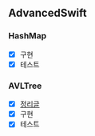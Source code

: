 ## AdvancedSwift

### HashMap
- [x] 구현
- [x] 테스트

### AVLTree
- [x] [정리글](https://ios-adventure-with-aphelios.tistory.com/51)
- [x] 구현
- [x] 테스트
